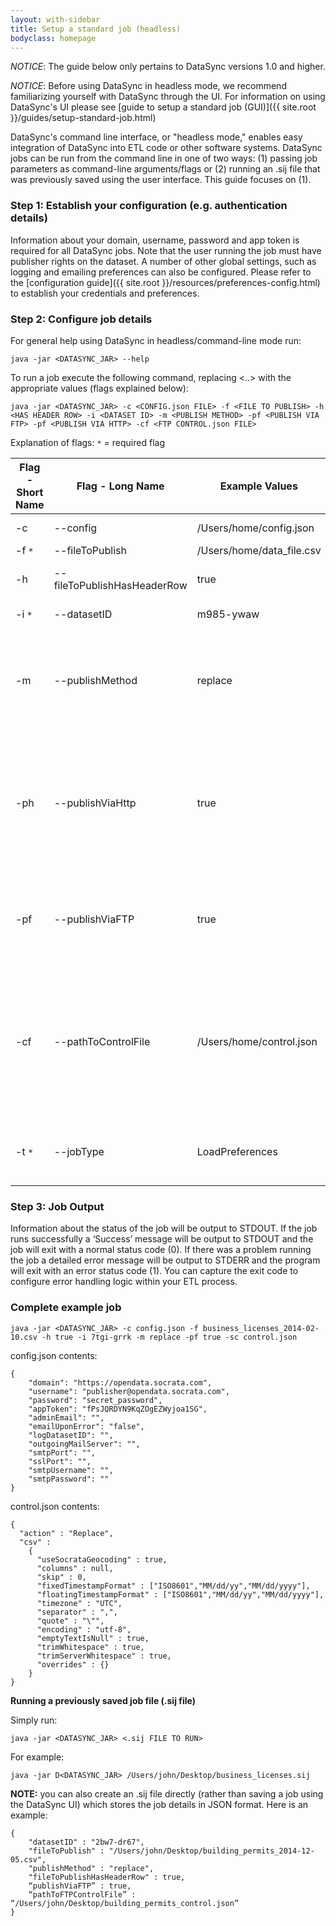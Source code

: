 ```yaml
---
layout: with-sidebar
title: Setup a standard job (headless)
bodyclass: homepage
---
```


*NOTICE*: The guide below only pertains to DataSync versions 1.0 and higher.

*NOTICE*: Before using DataSync in headless mode, we recommend familiarizing yourself with DataSync through the UI.  For information on using DataSync's UI please see [guide to setup a standard job (GUI)]({{ site.root }}/guides/setup-standard-job.html)


DataSync's command line interface, or "headless mode," enables easy integration of DataSync into ETL code or other software systems.  DataSync jobs can be run from the command line in one of two ways: (1) passing job parameters as command-line arguments/flags or (2) running an .sij file that was previously saved using the user interface. This guide focuses on (1).

### Step 1: Establish your configuration (e.g. authentication details)
Information about your domain, username, password and app token is required for all DataSync jobs.  Note that the user running the job must have publisher rights on the dataset. A number of other global settings, such as logging and emailing preferences can also be configured.  Please refer to the [configuration guide]({{ site.root }}/resources/preferences-config.html) to establish your credentials and preferences.

### Step 2: Configure job details
For general help using DataSync in headless/command-line mode run:

    java -jar <DATASYNC_JAR> --help

To run a job execute the following command, replacing <..> with the appropriate values (flags explained below):

    java -jar <DATASYNC_JAR> -c <CONFIG.json FILE> -f <FILE TO PUBLISH> -h <HAS HEADER ROW> -i <DATASET ID> -m <PUBLISH METHOD> -pf <PUBLISH VIA FTP> -pf <PUBLISH VIA HTTP> -cf <FTP CONTROL.json FILE>


Explanation of flags:
`*` = required flag

<table>
  <thead>
    <tr>
      <th>Flag - Short Name</th>
      <th>Flag - Long Name</th>
      <th>Example Values</th>
      <th>Description</th>
    </tr>
  </thead>
  <tbody>
    <tr>
      <td style='text-align: left;'>-c</td>
      <td style='text-align: left;'>--config</td>
      <td style='text-align: left;'>/Users/home/config.json</td>
      <td style='text-align: left;'>Points to the config.json file you created in Step 1</td>
    </tr>
    <tr>
      <td style='text-align: left;'>-f <code>*</code></td>
      <td style='text-align: left;'>--fileToPublish</td>
      <td style='text-align: left;'>/Users/home/data_file.csv</td>
      <td style='text-align: left;'>CSV or TSV file to publish</td>
    </tr>
    <tr>
      <td style='text-align: left;'>-h</td>
      <td style='text-align: left;'>--fileToPublishHasHeaderRow</td>
      <td style='text-align: left;'>true</td>
      <td style='text-align: left;'>Set this to <code>true</code> if the file to publish has a header row, otherwise set it to <code>false</code></td>
    </tr>
    <tr>
      <td style='text-align: left;'>-i <code>*</code></td>
      <td style='text-align: left;'>--datasetID</td>
      <td style='text-align: left;'>m985-ywaw</td>
      <td style='text-align: left;'>The <a href='http://socrata.github.io/datasync/resources/fac-common-problems.html#what-is-the-id-of-my-dataset'>dataset identifier</a> to publish to.</td>
    </tr>
    <tr>
      <td style='text-align: left;'>-m</td>
      <td style='text-align: left;'>--publishMethod</td>
      <td style='text-align: left;'>replace</td>
      <td style='text-align: left;'>Specifies the publish method to use (<code>replace</code>, <code>upsert</code>, <code>append</code>, and <code>delete</code> are the only acceptable values, for details on the publishing methods refer to Step 3 of the <a href='http://socrata.github.io/datasync/guides/setup-standard-job.html'>Setup a Standard Job (GUI)</a></td>
    </tr>
    <tr>
      <td style='text-align: left;'>-ph</td>
      <td style='text-align: left;'>--publishViaHttp</td>
      <td style='text-align: left;'>true</td>
      <td style='text-align: left;'>Set this to <code>true</code> to use HTTP (rather than FTP or Soda2); This is the preferred method because is highly efficient and can reliably handle very large files (1 million+ rows). If <code>false</code> and --publishViaFTP is <code>false</code>, perform the dataset update using Soda2. (false is the default value)</td>
    </tr>
    <tr>
      <td style='text-align: left;'>-pf</td>
      <td style='text-align: left;'>--publishViaFTP</td>
      <td style='text-align: left;'>true</td>
      <td style='text-align: left;'>Set this to <code>true</code> to use FTP (currently only works for replace). If <code>false</code> and --publishViaHttp is <code>false</code>,perform the dataset update using Soda2. (false is the default value)</td>
    </tr>
    <tr>
      <td style='text-align: left;'>-cf</td>
      <td style='text-align: left;'>--pathToControlFile</td>
      <td style='text-align: left;'>/Users/home/control.json</td>
      <td style='text-align: left;'>Specifies a <a href='http://socrata.github.io/datasync/resources/ftp-control-config.html'>control file></a> that configures HTTP and &#8216;replace via FTP&#8217; jobs.  Only required when --publishViaHttp or --publishViaFTP is set to <code>true</code>. When this flag is set the --fileToPublishHasHeaderRow and --publishMethod flags are overridden by the settings in the supplied control file.</td>
    </tr>
    <tr>
      <td style='text-align: left;'>-t <code>*</code></td>
      <td style='text-align: left;'>--jobType</td>
      <td style='text-align: left;'>LoadPreferences</td>
      <td style='text-align: left;'>Specifies the type of job to run (<code>IntegrationJob</code>, <code>LoadPreferences</code> and <code>PortJob</code> are the only acceptable values)</td>
    </tr>
  </tbody>
</table>

### Step 3: Job Output
Information about the status of the job will be output to STDOUT. If the job runs successfully a ‘Success’ message will be output to STDOUT and the job will exit with a normal status code (0). If there was a problem running the job a detailed error message will be output to STDERR and the program will exit with an error status code (1). You can capture the exit code to configure error handling logic within your ETL process.

### Complete example job

    java -jar <DATASYNC_JAR> -c config.json -f business_licenses_2014-02-10.csv -h true -i 7tgi-grrk -m replace -pf true -sc control.json

config.json contents:

    {
        "domain": "https://opendata.socrata.com",
        "username": "publisher@opendata.socrata.com",
        "password": "secret_password",
        "appToken": "fPsJQRDYN9KqZOgEZWyjoa1SG",
        "adminEmail": "",
        "emailUponError": "false",
        "logDatasetID": "",
        "outgoingMailServer": "",
        "smtpPort": "",
        "sslPort": "",
        "smtpUsername": "",
        "smtpPassword": ""
    }


control.json contents:

    {
      "action" : "Replace",
      "csv" :
        {
          "useSocrataGeocoding" : true,
          "columns" : null,
          "skip" : 0,
          "fixedTimestampFormat" : ["ISO8601","MM/dd/yy","MM/dd/yyyy"],
          "floatingTimestampFormat" : ["ISO8601","MM/dd/yy","MM/dd/yyyy"],
          "timezone" : "UTC",
          "separator" : ",",
          "quote" : "\"",
          "encoding" : "utf-8",
          "emptyTextIsNull" : true,
          "trimWhitespace" : true,
          "trimServerWhitespace" : true,
          "overrides" : {}
        }
    }


**Running a previously saved job file (.sij file)**

Simply run:

    java -jar <DATASYNC_JAR> <.sij FILE TO RUN>


For example:

    java -jar D<DATASYNC_JAR> /Users/john/Desktop/business_licenses.sij

**NOTE:** you can also create an .sij file directly (rather than saving a job using the DataSync UI) which stores the job details in JSON format. Here is an example:

    {
        "datasetID" : "2bw7-dr67",
        "fileToPublish" : "/Users/john/Desktop/building_permits_2014-12-05.csv",
        "publishMethod" : "replace",
        "fileToPublishHasHeaderRow" : true,
        “publishViaFTP” : true,
        “pathToFTPControlFile” : “/Users/john/Desktop/building_permits_control.json”
    }
